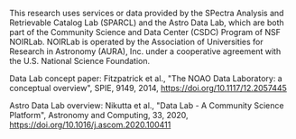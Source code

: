 This research uses services or data provided by the SPectra Analysis and Retrievable Catalog Lab (SPARCL) 
and the Astro Data Lab, which are both part of the Community Science and Data Center (CSDC) Program of NSF NOIRLab.
NOIRLab is operated by the Association of Universities for Research in Astronomy (AURA), Inc. under a cooperative agreement with the U.S. National Science Foundation.

Data Lab concept paper: Fitzpatrick et al., "The NOAO Data Laboratory: a conceptual overview", SPIE, 9149, 2014, https://doi.org/10.1117/12.2057445

Astro Data Lab overview: Nikutta et al., "Data Lab - A Community Science Platform", Astronomy and Computing, 33, 2020, https://doi.org/10.1016/j.ascom.2020.100411
